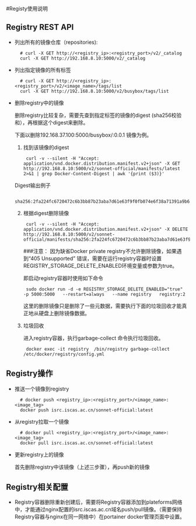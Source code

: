 #Registy使用说明

## Registry REST API
- 列出所有的镜像仓库（repositories):

		# curl -X GET http://<registry_ip>:<registry_port>/v2/_catalog
		curl -X GET http://192.168.8.10:5000/v2/_catalog

- 列出指定镜像的所有标签
		 
		# curl -X GET http://<registry_ip>:<registry_port>/v2/<image_name>/tags/list
		curl -X GET http://192.168.8.10:5000/v2/busybox/tags/list

- 删除registry中的镜像

     删除registry比较复杂，需要先查到指定标签的镜像的digest (sha256校验和），再根据这个digest来删除。
	
	下面以删除192.168.37.100:5000/busybox/:0.0.1 镜像为例。

	1. 找到该镜像的digest

			curl -v --silent -H "Accept: application/vnd.docker.distribution.manifest.v2+json" -X GET  http://192.168.8.10:5000/v2/sonnet-official/manifests/latest 2>&1 | grep Docker-Content-Digest | awk '{print ($3)}'
	Digest输出例子
			
			sha256:2fa224fc6720472c6b3bb87b23aba7d61e63f9f0fb074e6f38a71391a9b6ba26

	2. 根据digest删除镜像

 			curl -v --silent -H "Accept: application/vnd.docker.distribution.manifest.v2+json" -X DELETE http://192.168.8.10:5000/v2/sonnet-official/manifests/sha256:2fa224fc6720472c6b3bb87b23aba7d61e63f9f0fb074e6f38a71391a9b6ba26
    
    	###注意：
    	因为缺省Docker private registry不允许删除镜像，如果遇到“405 Unsupported” 错误，需要在运行registry容器时设置REGISTRY_STORAGE_DELETE_ENABLED环境变量或参数为true。
    
    	即启动registry容器时使用如下命令
			
			sudo docker run -d -e REGISTRY_STORAGE_DELETE_ENABLED="true"  -p 5000:5000   --restart=always   --name registry   registry:2
		这里的删除镜像只是删除了一些元数据，需要执行下面的垃圾回收才能真正地从硬盘上删除镜像数据。
	3. 垃圾回收

		进入registry容器，执行garbage-collect 命令执行垃圾回收。

	    	docker exec -it registry  /bin/registry garbage-collect  /etc/docker/registry/config.yml

## Registry操作
- 推送一个镜像到registry
		
		# docker push <registry_ip>:<registry_port>/<image_name>:<image_tag>
		docker push isrc.iscas.ac.cn/sonnet-official:latest

- 从registry拉取一个镜像
		
		# docker pull <registry_ip>:<registry_port>/<image_name>:<image_tag>
		docker pull isrc.iscas.ac.cn/sonnet-official:latest
- 更新registry上的镜像
	
	首先删除registry中该镜像（上述三步骤），再push新的镜像

## Registry相关配置

- Registry容器删除重新创建后，需要将Registry容器添加到plateforms网络中，才能通过nginx配置的isrc.iscas.ac.cn域名push/pull镜像。（需要保持Registry容器与nginx在同一网络中）在portainer docker管理页面中设置。